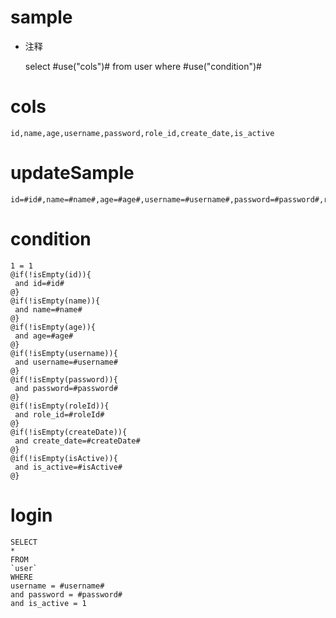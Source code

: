 sample
===
* 注释

	select #use("cols")# from user  where  #use("condition")#

cols
===
	id,name,age,username,password,role_id,create_date,is_active

updateSample
===
	
	id=#id#,name=#name#,age=#age#,username=#username#,password=#password#,role_id=#roleId#,create_date=#createDate#,is_active=#isActive#

condition
===

	1 = 1  
	@if(!isEmpty(id)){
	 and id=#id#
	@}
	@if(!isEmpty(name)){
	 and name=#name#
	@}
	@if(!isEmpty(age)){
	 and age=#age#
	@}
	@if(!isEmpty(username)){
	 and username=#username#
	@}
	@if(!isEmpty(password)){
	 and password=#password#
	@}
	@if(!isEmpty(roleId)){
	 and role_id=#roleId#
	@}
	@if(!isEmpty(createDate)){
	 and create_date=#createDate#
	@}
	@if(!isEmpty(isActive)){
	 and is_active=#isActive#
	@}
	
	
login
===
    SELECT
    *
    FROM
    `user`
    WHERE
    username = #username#
    and password = #password#
    and is_active = 1
	